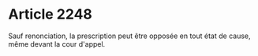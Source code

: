 # Article 2248

<p>Sauf renonciation, la prescription peut être opposée en tout état de cause, même devant la cour d'appel. </p>